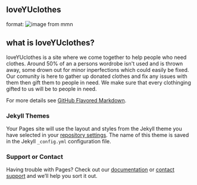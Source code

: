 ## loveYUclothes

format: ![image from mmn ](https://media.mnn.com/assets/images/2018/09/DumpedClothesShutterstock.jpg.838x0_q80.jpg)

##  what is loveYUclothes?
loveYUclothes is a site where we come together to help people who need clothes. Around 50% of an a persons wordrobe isn't used and is thrown away, some drown out for minor inperfections which could easily be fixed. Our comunity is here to gather up donated clothes and fix any issues with them then gift them to people in need. We make sure that every clothinging gifted to us will be to people in need. 




For more details see [GitHub Flavored Markdown](https://guides.github.com/features/mastering-markdown/).

### Jekyll Themes

Your Pages site will use the layout and styles from the Jekyll theme you have selected in your [repository settings](https://github.com/dehdehyu/loveYUclothes/settings). The name of this theme is saved in the Jekyll `_config.yml` configuration file.

### Support or Contact

Having trouble with Pages? Check out our [documentation](https://help.github.com/categories/github-pages-basics/) or [contact support](https://github.com/contact) and we’ll help you sort it out.
